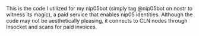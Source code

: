 This is the code I utilized for my nip05bot (simply tag @nip05bot on nostr to witness its magic), a paid service that enables nip05 identities. Although the code may not be aesthetically pleasing, it connects to CLN nodes through lnsocket and scans for paid invoices.
